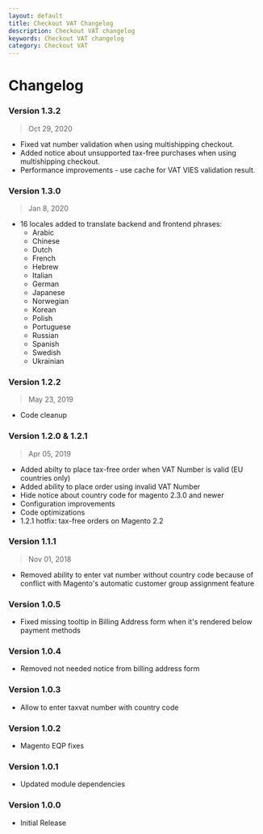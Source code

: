 ```yaml
---
layout: default
title: Checkout VAT Changelog
description: Checkout VAT changelog
keywords: Checkout VAT changelog
category: Checkout VAT
---
```


# Changelog

### Version 1.3.2

> Oct 29, 2020

 -  Fixed vat number validation when using multishipping checkout.
 -  Added notice about unsupported tax-free purchases when using multishipping checkout.
 -  Performance improvements - use cache for VAT VIES validation result.

### Version 1.3.0

> Jan 8, 2020

 -  16 locales added to translate backend and frontend phrases:
    - Arabic
    - Chinese
    - Dutch
    - French
    - Hebrew
    - Italian
    - German
    - Japanese
    - Norwegian
    - Korean
    - Polish
    - Portuguese
    - Russian
    - Spanish
    - Swedish
    - Ukrainian

### Version 1.2.2

> May 23, 2019

 -  Code cleanup

### Version 1.2.0 &amp; 1.2.1

> Apr 05, 2019

 -  Added abilty to place tax-free order when VAT Number is valid (EU countries only)
 -  Added ability to place order using invalid VAT Number
 -  Hide notice about country code for magento 2.3.0 and newer
 -  Configuration improvements
 -  Code optimizations
 -  1.2.1 hotfix: tax-free orders on Magento 2.2

### Version 1.1.1

> Nov 01, 2018

 -  Removed ability to enter vat number without country code because of
    conflict with Magento's automatic customer group assignment feature

### Version 1.0.5

 -  Fixed missing tooltip in Billing Address form when it's
    rendered below payment methods

### Version 1.0.4

 -  Removed not needed notice from billing address form

### Version 1.0.3

 -  Allow to enter taxvat number with country code

### Version 1.0.2

 -  Magento EQP fixes

### Version 1.0.1

 -  Updated module dependencies

### Version 1.0.0

 -  Initial Release
